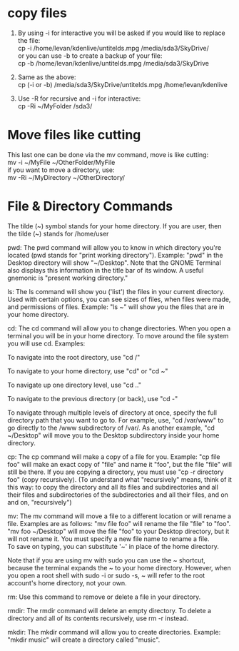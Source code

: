 # copy files  
1) By using -i for interactive you will be asked if you would like to replace the file:  
cp -i /home/levan/kdenlive/untitelds.mpg /media/sda3/SkyDrive/  
or you can use -b to create a backup of your file:  
cp -b /home/levan/kdenlive/untitelds.mpg /media/sda3/SkyDrive  

2) Same as the above:  
cp (-i or -b) /media/sda3/SkyDrive/untitelds.mpg /home/levan/kdenlive  

3) Use -R for recursive and -i for interactive:  
cp -Ri ~/MyFolder /sda3/  

# Move files like cutting  
This last one can be done via the mv command, move is like cutting:  
mv -i ~/MyFile ~/OtherFolder/MyFile  
if you want to move a directory, use:  
mv -Ri ~/MyDirectory ~/OtherDirectory/   


# File & Directory Commands   

The tilde (~) symbol stands for your home directory. If you are user, then the tilde (~) stands for /home/user  

pwd: The pwd command will allow you to know in which directory you're located (pwd stands for "print working directory"). Example: "pwd" in the Desktop directory will show "~/Desktop". Note that the GNOME Terminal also displays this information in the title bar of its window. A useful gnemonic is "present working directory."   

ls: The ls command will show you ('list') the files in your current directory. Used with certain options, you can see sizes of files, when files were made, and permissions of files. Example: "ls ~" will show you the files that are in your home directory.    

cd: The cd command will allow you to change directories. When you open a terminal you will be in your home directory. To move around the file system you will use cd. Examples:   

To navigate into the root directory, use "cd /"   

To navigate to your home directory, use "cd" or "cd ~"   

To navigate up one directory level, use "cd .."    

To navigate to the previous directory (or back), use "cd -"   

To navigate through multiple levels of directory at once, specify the full directory path that you want to go to. For example, use, "cd /var/www" to go directly to the /www subdirectory of /var/. As another example, "cd ~/Desktop" will move you to the Desktop subdirectory inside your home directory.   

cp: The cp command will make a copy of a file for you. Example: "cp file foo" will make an exact copy of "file" and name it "foo", but the file "file" will still be there. If you are copying a directory, you must use "cp -r directory foo" (copy recursively). (To understand what "recursively" means, think of it this way: to copy the directory and all its files and subdirectories and all their files and subdirectories of the subdirectories and all their files, and on and on, "recursively")  

mv: The mv command will move a file to a different location or will rename a file. Examples are as follows: "mv file foo" will rename the file "file" to "foo". "mv foo ~/Desktop" will move the file "foo" to your Desktop directory, but it will not rename it. You must specify a new file name to rename a file.  
To save on typing, you can substitute '~' in place of the home directory.  

Note that if you are using mv with sudo you can use the ~ shortcut, because the terminal expands the ~ to your home directory. However, when you open a root shell with sudo -i or sudo -s, ~ will refer to the root account's home directory, not your own.   

rm: Use this command to remove or delete a file in your directory.  

rmdir: The rmdir command will delete an empty directory. To delete a directory and all of its contents recursively, use rm -r instead.  

mkdir: The mkdir command will allow you to create directories. Example: "mkdir music" will create a directory called "music". 

